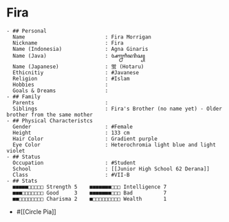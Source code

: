 # Fira
	- ## Personal
	  Name                          : Fira Morrigan
	  Nickname                      : Fira
	  Name (Indonesia)              : Agna Ginaris
	  Name (Java)                   : ꦄꦒ꧀ꦤꦒꦶꦤꦫꦶꦱ꧀
	  Name (Japanese)               : 蛍 (Hotaru)
	  Ethicnitiy                    : #Javanese
	  Religion                      : #Islam
	  Hobbies                       : 
	  Goals & Dreams                :
	- ## Family
	  Parents                       : 
	  Siblings                      : Fira's Brother (no name yet) - Older brother from the same mother
	- ## Physical Characteristcs
	  Gender                        : #Female 
	  Height                        : 133 cm
	  Hair Color                    : Gradient purple
	  Eye Color                     : Heterochromia light blue and light violet
	- ## Status
	  Occupation                    : #Student
	  School                        : [[Junior High School 62 Derana]] 
	  Class                         : #VII-B
	- ## Stats
	  ■■■■■□□□□□ Strength 5    ■■■■■■■□□□ Intelligence 7  
	  ■■■□□□□□□□ Good     3    ■■■■■■■□□□ Bad          7  
	  ■■□□□□□□□□ Charisma 2    ■□□□□□□□□□ Wealth       1
- #[[Circle Pia]]
